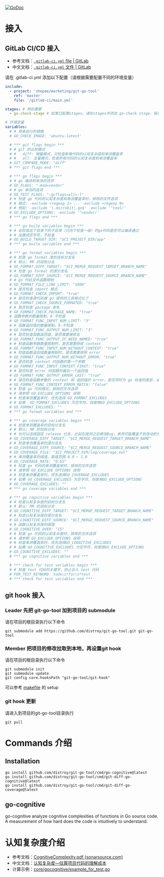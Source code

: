 [![GoDoc](https://godoc.org/github.com/distroy/git-go-tool?status.svg)](https://godoc.org/github.com/distroy/git-go-tool)

# 接入

## GitLab CI/CD 接入

- 参考文档：[`.gitlab-ci.yml` file | GitLab](https://docs.gitlab.com/ee/ci/yaml/gitlab_ci_yaml.html)
- 中文文档：[`.gitlab-ci.yml` 文件 | GitLab](https://docs.gitlab.cn/jh/ci/yaml/gitlab_ci_yaml.html)

请在 .gitlab-ci.yml 添加以下配置（请根据需要配置不同的环境变量）

```yml
include:
  - project: 'shopee/marketing/git-go-tool'
    ref: 'master'
    file: '/gitlab-ci/main.yml'

stages: # 特别重要
  - go-check-stage # 如果已配置stages，请在stages中添加 go-check-stage，保证 go-check-stage 能够识别到

# 环境变量
variables:
  # # 用来运行的镜像
  # GO_CHECK_IMAGE: 'ubuntu-latest'

  # *** git flags begin ***
  # # git 的比较模式
  # #   diff: 增量模式，只检查新增代码的认知复杂度和单测覆盖率
  # #   all: 全量模式，检查所有代码的认知复杂度和单测覆盖率
  # GIT_COMPARE_MODE: "diff"
  # *** git flags end ***

  # *** go flags begin ***
  # # go 编译和单测的选项
  # GO_FLAGS: "-mod=vendor"
  # # go 单测的选项
  # GO_TEST_FLAGS: "-gcflags=all=-l"
  # # 检查 go 代码的认知复杂度和单测覆盖率时，排除的文件选项
  # # 格式: -exclude <regexp 1> ... -exclude <regexp N>
  # # 例如: -exclude '\.microkit\.go$' -exclude '^tool/'
  # GO_EXCLUDE_OPTIONS: -exclude '^vendor/'
  # *** go flags end ***

  # *** go buile variables begin ***
  # # 会检查这个目录下的子目录（只向下检查一级）的go代码是否可以编译通过
  # # 设置成空字符，不检查
  # GO_BUILD_TARGET_DIR: "$CI_PROJECT_DIR/app"
  # *** go buile variables end ***

  # *** go format variables begin ***
  # # 检查 go format 度的目标分支名
  # # 默认: MR 的目标分支
  # GO_FORMAT_DIFF_TARGET: "$CI_MERGE_REQUEST_TARGET_BRANCH_NAME"
  # # 检查 go format 的源分支名
  # GO_FORMAT_DIFF_SOURCE: "$CI_MERGE_REQUEST_SOURCE_BRANCH_NAME"
  # # go 代码文件函数限制
  # GO_FORMAT_FILE_LINE_LIMIT: "1000"
  # # 是否检查 import 格式
  # GO_FORMAT_CHECK_IMPORT: "true"
  # # 是否检查源代码被 go 提供的工具格式化了
  # GO_FORMAT_CHECK_SOURCE_FORMATED: "true"
  # # 是否检查 package 命名
  # GO_FORMAT_CHECK_PACKAGE_NAME: "true"
  # 函数参数的数量限制，0-不检查
  # GO_FORMAT_FUNC_INPUT_NUM_LIMIT: "3"
  # # 函数返回值的数量限制，0-不检查
  # GO_FORMAT_FUNC_OUTPUT_NUM_LIMIT: "3"
  # # 是否检查函数返回值，是否需要被命名
  # GO_FORMAT_FUNC_OUTPUT_IF_NEED_NAMED: "true"
  # # 检查函数参数数量限制时，是否需要排除 context
  # GO_FORMAT_FUNC_INPUT_NUM_WITHOUT_CONTEXT: "true"
  # # 检查函数返回值数量限制时，是否需要排除 error
  # GO_FORMAT_FUNC_OUTPUT_NUM_WITHOUT_ERROR: "true"
  # # 是否检查 context 时函数的第一个参数
  # GO_FORMAT_FUNC_INPUT_CONTEXT_FIRST: "true"
  # # 是否检查 error 时函数的最后一个返回值
  # GO_FORMAT_FUNC_OUTPUT_ERROR_LAST: "true"
  # # 是否检查函数参数的 context 和 返回值的 error，是否同时为 go 标准的类型，或者同时为自定义的类型
  # GO_FORMAT_FUNC_CONTEXT_ERROR_MATCH: "false"
  # # 检查 go 代码格式，排除的文件选项
  # # 请参照 GO_EXCLUDE_OPTIONS 说明
  # # 检查单测覆盖率时，优先选择 GO_FORMAT_EXCLUDES
  # # 如果  GO_FORMAT_EXCLUDES 为空字符，则使用GO_EXCLUDE_OPTIONS
  # GO_FORMAT_EXCLUDES: ""
  # *** go format variables end ***

  # *** go coverage variables begin ***
  # # 检查单测覆盖率的目标分支名
  # # 默认: MR 的目标分支
  # # 也可以选择固定 release 分支，比如在提测之后修改Bug，单测可能覆盖不到改动的代码
  # GO_COVERAGE_DIFF_TARGET: "$CI_MERGE_REQUEST_TARGET_BRANCH_NAME"
  # # 检查单测覆盖率的源分支名
  # GO_COVERAGE_DIFF_SOURCE: "$CI_MERGE_REQUEST_SOURCE_BRANCH_NAME"
  # GO_COVERAGE_FILE: "$CI_PROJECT_DIR/log/coverage.out"
  # # 单测覆盖率的阈值，取值范围 0.0 ~ 1.0
  # GO_COVERAGE_RATE: "0.65"
  # # 检查 go 代码的单测覆盖率时，排除的文件选项
  # # 请参照 GO_EXCLUDE_OPTIONS 说明
  # # 检查单测覆盖率时，优先选择GO_COVERAGE_EXCLUDES
  # # 如果 GO_COVERAGE_EXCLUDES 为空字符，则使用GO_EXCLUDE_OPTIONS
  # GO_COVERAGE_EXCLUDES: ""
  # *** go coverage variables end ***

  # *** go cognitive variables begin ***
  # # 检查认知复杂度的目标分支名
  # # 默认: MR 的目标分支
  # GO_COGNITIVE_DIFF_TARGET: "$CI_MERGE_REQUEST_TARGET_BRANCH_NAME"
  # # 检查认知复杂度的源分支名
  # GO_COGNITIVE_DIFF_SOURCE: "$CI_MERGE_REQUEST_SOURCE_BRANCH_NAME"
  # # 函数认知复杂度的阈值
  # GO_COGNITIVE_OVER: "15"
  # # 检查 go 代码的认知复杂度时，排除的文件选项
  # # 请参照 GO_EXCLUDE_OPTIONS 说明
  # # 检查单测覆盖率时，优先选择GO_COGNITIVE_EXCLUDES
  # # 如果 GO_COGNITIVE_EXCLUDES 为空字符，则使用GO_EXCLUDE_OPTIONS
  # GO_COGNITIVE_EXCLUDES: ""
  # *** go cognitive variables end ***

  # *** check for test variables begin ***
  # # 检查 test 代码的关键字，防止合入 test 代码
  # FOR_TEST_KEYWORD: todo\s*for\s*test
  # *** check for test variables end ***
```

## git hook 接入

### Leader 先把 git-go-tool 加到项目的 submodule

请在项目的根目录执行以下命令

```shell
git submodule add https://github.com/distroy/git-go-tool.git git-go-tool
```

### Member 把项目的修改拉取到本地，再设置git hook

请在项目的根目录执行以下命令

```shell
git submodule init
git submodule update
git config core.hooksPath "git-go-tool/git-hook"
```

可以参考 [makefile](doc/template/makefile) 的 setup

### git hook 更新

请进入到项目的git-go-tool目录执行

```shell
git pull
```


# Commands 介绍

## Installation

```shell
go install github.com/distroy/git-go-tool/cmd/go-cognitive@latest
go install github.com/distroy/git-go-tool/cmd/git-diff-go-cognitive@latest
go install github.com/distroy/git-go-tool/cmd/git-diff-go-coverage@latest
```

## go-cognitive
go-cognitive analyze cognitive complexities of functions in Go source code. A measurement of how hard does the code is intuitively to understand.

# 认知复杂度介绍

- 参考文档：[CognitiveComplexity.pdf (sonarsource.com)](https://www.sonarsource.com/docs/CognitiveComplexity.pdf)
- 中文文档：[认知复杂度—估算项目代码的理解成本](https://blog.csdn.net/tjgykhulj/article/details/106569894)
- 计算示例：[core/gocognitive/example_for_test.go](core/gocognitive/example_for_test.go)
